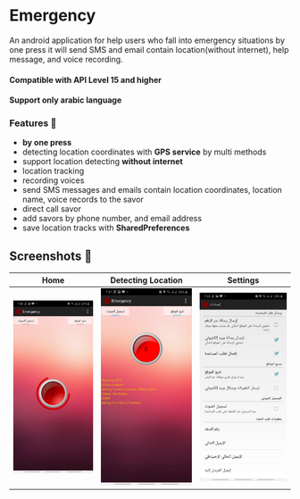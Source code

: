 # Emergency
An android application for help users who fall into emergency situations by one press it will send SMS and email contain location(without internet), help message, and voice recording.

#### Compatible with **API Level 15** and higher
#### Support only arabic language

### Features 🚀
- **by one press**
- detecting location coordinates with **GPS service** by multi methods
- support location detecting **without internet**
- location tracking
- recording voices
- send SMS messages and emails contain location coordinates, location name, voice records to the savor
- direct call savor
- add savors by phone number, and email address
- save location tracks with **SharedPreferences**

## Screenshots 🎉
Home  |  Detecting Location  |  Settings
:-------------------------:|:-------------------------:|:-------------------------:
![screen1](screenshots/screen1.jpg)  |  ![screen2](screenshots/screen2.jpg)  |  ![screen3](screenshots/screen3.jpg)
